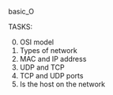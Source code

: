 basic_O

TASKS:

0. OSI model 
1. Types of network 
2. MAC and IP address 
3. UDP and TCP 
4. TCP and UDP ports
5. Is the host on the network